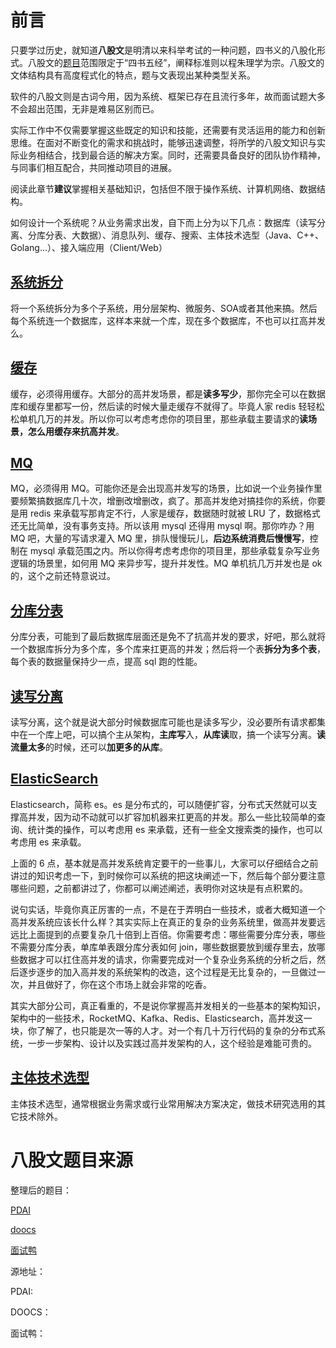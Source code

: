 # 前言

只要学过历史，就知道**八股文**是明清以来科举考试的一种问题，四书义的八股化形式。八股文的[题目](https://baike.baidu.com/item/题目/1096974?fromModule=lemma_inlink)范围限定于“四书五经”，阐释标准则以程朱理学为宗。八股文的文体结构具有高度程式化的特点，题与文表现出某种类型关系。

软件的八股文则是古词今用，因为系统、框架已存在且流行多年，故而面试题大多不会超出范围，无非是难易区别而已。

实际工作中不仅需要掌握这些既定的知识和技能，还需要有灵活运用的能力和创新思维。在面对不断变化的需求和挑战时，能够迅速调整，将所学的八股文知识与实际业务相结合，找到最合适的解决方案。同时，还需要具备良好的团队协作精神，与同事们相互配合，共同推动项目的进展。

阅读此章节**建议**掌握相关基础知识，包括但不限于操作系统、计算机网络、数据结构。

如何设计一个系统呢？从业务需求出发，自下而上分为以下几点：数据库（读写分离、分库分表、大数据）、消息队列、缓存、搜索、主体技术选型（Java、C++、Golang...）、接入端应用（Client/Web）

## [系统拆分](https://doocs.github.io/advanced-java/#/docs/high-concurrency/high-concurrency-design?id=系统拆分)

将一个系统拆分为多个子系统，用分层架构、微服务、SOA或者其他来搞。然后每个系统连一个数据库，这样本来就一个库，现在多个数据库，不也可以扛高并发么。

## [缓存](/缓存)

缓存，必须得用缓存。大部分的高并发场景，都是**读多写少**，那你完全可以在数据库和缓存里都写一份，然后读的时候大量走缓存不就得了。毕竟人家 redis 轻轻松松单机几万的并发。所以你可以考虑考虑你的项目里，那些承载主要请求的**读场景，怎么用缓存来抗高并发**。

## [MQ](/消息队列)

MQ，必须得用 MQ。可能你还是会出现高并发写的场景，比如说一个业务操作里要频繁搞数据库几十次，增删改增删改，疯了。那高并发绝对搞挂你的系统，你要是用 redis 来承载写那肯定不行，人家是缓存，数据随时就被 LRU 了，数据格式还无比简单，没有事务支持。所以该用 mysql 还得用 mysql 啊。那你咋办？用 MQ 吧，大量的写请求灌入 MQ 里，排队慢慢玩儿，**后边系统消费后慢慢写**，控制在 mysql 承载范围之内。所以你得考虑考虑你的项目里，那些承载复杂写业务逻辑的场景里，如何用 MQ 来异步写，提升并发性。MQ 单机抗几万并发也是 ok 的，这个之前还特意说过。

## [分库分表](/数据库/##分库分表)

分库分表，可能到了最后数据库层面还是免不了抗高并发的要求，好吧，那么就将一个数据库拆分为多个库，多个库来扛更高的并发；然后将一个表**拆分为多个表**，每个表的数据量保持少一点，提高 sql 跑的性能。

## [读写分离](/数据库/##读写分离)

读写分离，这个就是说大部分时候数据库可能也是读多写少，没必要所有请求都集中在一个库上吧，可以搞个主从架构，**主库写**入，**从库读**取，搞一个读写分离。**读流量太多**的时候，还可以**加更多的从库**。

## [ElasticSearch](/搜索)

Elasticsearch，简称 es。es 是分布式的，可以随便扩容，分布式天然就可以支撑高并发，因为动不动就可以扩容加机器来扛更高的并发。那么一些比较简单的查询、统计类的操作，可以考虑用 es 来承载，还有一些全文搜索类的操作，也可以考虑用 es 来承载。

上面的 6 点，基本就是高并发系统肯定要干的一些事儿，大家可以仔细结合之前讲过的知识考虑一下，到时候你可以系统的把这块阐述一下，然后每个部分要注意哪些问题，之前都讲过了，你都可以阐述阐述，表明你对这块是有点积累的。

说句实话，毕竟你真正厉害的一点，不是在于弄明白一些技术，或者大概知道一个高并发系统应该长什么样？其实实际上在真正的复杂的业务系统里，做高并发要远远比上面提到的点要复杂几十倍到上百倍。你需要考虑：哪些需要分库分表，哪些不需要分库分表，单库单表跟分库分表如何 join，哪些数据要放到缓存里去，放哪些数据才可以扛住高并发的请求，你需要完成对一个复杂业务系统的分析之后，然后逐步逐步的加入高并发的系统架构的改造，这个过程是无比复杂的，一旦做过一次，并且做好了，你在这个市场上就会非常的吃香。

其实大部分公司，真正看重的，不是说你掌握高并发相关的一些基本的架构知识，架构中的一些技术，RocketMQ、Kafka、Redis、Elasticsearch，高并发这一块，你了解了，也只能是次一等的人才。对一个有几十万行代码的复杂的分布式系统，一步一步架构、设计以及实践过高并发架构的人，这个经验是难能可贵的。

## [主体技术选型](/主体技术选型)

主体技术选型，通常根据业务需求或行业常用解决方案决定，做技术研究选用的其它技术除外。



# 八股文题目来源

整理后的题目：

[PDAI](/PDAI/Java全栈知识点问题汇总)

[doocs](/DOOCS)

[面试鸭](/MIANSHIYA)

源地址：

PDAI:

DOOCS：

面试鸭：

